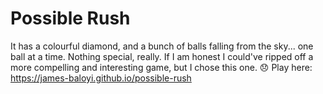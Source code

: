 # Possible Rush
It has a colourful diamond, and a bunch of balls falling from the sky... one ball at a time. Nothing special, really.
If I am honest I could've ripped off a more compelling and interesting game, but I chose this one. 😞
Play here: https://james-baloyi.github.io/possible-rush
